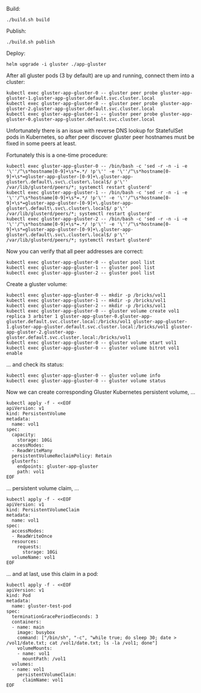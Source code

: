 Build:

```
./build.sh build
```

Publish:

```
./build.sh publish
```

Deploy:


```
helm upgrade -i gluster ./app-gluster
```

After all gluster pods (3 by default) are up and running, connect them into a cluster:

```
kubectl exec gluster-app-gluster-0 -- gluster peer probe gluster-app-gluster-1.gluster-app-gluster.default.svc.cluster.local
kubectl exec gluster-app-gluster-0 -- gluster peer probe gluster-app-gluster-2.gluster-app-gluster.default.svc.cluster.local
kubectl exec gluster-app-gluster-1 -- gluster peer probe gluster-app-gluster-0.gluster-app-gluster.default.svc.cluster.local
```

Unfortunately there is an issue with reverse DNS lookup for StatefulSet pods in Kubernetes, so after peer discover
gluster peer hostnames must be fixed in some peers at least.

Fortunately this is a one-time procedure:

```
kubectl exec gluster-app-gluster-0 -- /bin/bash -c 'sed -r -n -i -e '\''/^\s*hostname[0-9]+\s*=.*/ !p'\'' -e '\''/^\s*hostname[0-9]+\s*=gluster-app-gluster-[0-9]+\.gluster-app-gluster\.default\.svc\.cluster\.local$/ p'\'' /var/lib/glusterd/peers/*; systemctl restart glusterd'
kubectl exec gluster-app-gluster-1 -- /bin/bash -c 'sed -r -n -i -e '\''/^\s*hostname[0-9]+\s*=.*/ !p'\'' -e '\''/^\s*hostname[0-9]+\s*=gluster-app-gluster-[0-9]+\.gluster-app-gluster\.default\.svc\.cluster\.local$/ p'\'' /var/lib/glusterd/peers/*; systemctl restart glusterd'
kubectl exec gluster-app-gluster-2 -- /bin/bash -c 'sed -r -n -i -e '\''/^\s*hostname[0-9]+\s*=.*/ !p'\'' -e '\''/^\s*hostname[0-9]+\s*=gluster-app-gluster-[0-9]+\.gluster-app-gluster\.default\.svc\.cluster\.local$/ p'\'' /var/lib/glusterd/peers/*; systemctl restart glusterd'
```

Now you can verify that all peer addresses are correct:

```
kubectl exec gluster-app-gluster-0 -- gluster pool list
kubectl exec gluster-app-gluster-1 -- gluster pool list
kubectl exec gluster-app-gluster-2 -- gluster pool list
```

Create a gluster volume:

```
kubectl exec gluster-app-gluster-0 -- mkdir -p /bricks/vol1
kubectl exec gluster-app-gluster-1 -- mkdir -p /bricks/vol1
kubectl exec gluster-app-gluster-2 -- mkdir -p /bricks/vol1
kubectl exec gluster-app-gluster-0 -- gluster volume create vol1 replica 3 arbiter 1 gluster-app-gluster-0.gluster-app-gluster.default.svc.cluster.local:/bricks/vol1 gluster-app-gluster-1.gluster-app-gluster.default.svc.cluster.local:/bricks/vol1 gluster-app-gluster-2.gluster-app-gluster.default.svc.cluster.local:/bricks/vol1
kubectl exec gluster-app-gluster-0 -- gluster volume start vol1
kubectl exec gluster-app-gluster-0 -- gluster volume bitrot vol1 enable
```

... and check its status:
```
kubectl exec gluster-app-gluster-0 -- gluster volume info
kubectl exec gluster-app-gluster-0 -- gluster volume status
```

Now we can create corresponding Gluster Kubernetes persistent volume, ...

```
kubectl apply -f - <<EOF
apiVersion: v1
kind: PersistentVolume
metadata:
  name: vol1
spec:
  capacity:
    storage: 10Gi
  accessModes:
  - ReadWriteMany
  persistentVolumeReclaimPolicy: Retain
  glusterfs:
    endpoints: gluster-app-gluster
    path: vol1
EOF
```

... persistent volume claim, ...

```
kubectl apply -f - <<EOF
apiVersion: v1
kind: PersistentVolumeClaim
metadata:
  name: vol1
spec:
  accessModes:
  - ReadWriteOnce
  resources:
    requests:
      storage: 10Gi
  volumeName: vol1
EOF
```

... and at last, use this claim in a pod:

```
kubectl apply -f - <<EOF
apiVersion: v1
kind: Pod
metadata:
  name: gluster-test-pod
spec:
  terminationGracePeriodSeconds: 3
  containers:
  - name: main
    image: busybox
    command: ["/bin/sh", "-c", "while true; do sleep 30; date > /vol1/date.txt; cat /vol1/date.txt; ls -la /vol1; done"]
    volumeMounts:
    - name: vol1
      mountPath: /vol1
  volumes:
  - name: vol1
    persistentVolumeClaim:
      claimName: vol1
EOF
```
